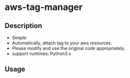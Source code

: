 # aws-tag-manager

## Description

- Simple
- Automatically, attach tag to your aws resources.
- Please modify and use the original code appropriately.
- support runtimes: Python3.x

## Usage
